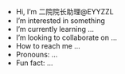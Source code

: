 - Hi, I’m 二院院长助理@EYYZZL
- I’m interested in something
- I’m currently learning ...
- I’m looking to collaborate on ...
- How to reach me ...
- Pronouns: ...
- Fun fact: ...

<!---
EYYZZL/EYYZZL is a ✨ special ✨ repository because its `README.md` (this file) appears on your GitHub profile.
You can click the Preview link to take a look at your changes.
--->
